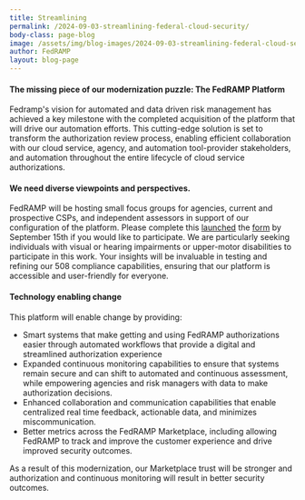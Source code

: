 ```yaml
---
title: Streamlining 
permalink: /2024-09-03-streamlining-federal-cloud-security/
body-class: page-blog
image: /assets/img/blog-images/2024-09-03-streamlining-federal-cloud-security.png
author: FedRAMP
layout: blog-page
---
```

<h4>The missing piece of our modernization puzzle: The FedRAMP Platform</h4>

Fedramp's vision for automated and data driven risk management has achieved a key milestone with the completed acquisition of the platform that will drive our automation efforts. This cutting-edge solution is set to transform the authorization review process, enabling efficient collaboration with our cloud service, agency, and automation tool-provider stakeholders, and automation throughout the entire lifecycle of cloud service authorizations.

<h4>We need diverse viewpoints and perspectives.</h4>

FedRAMP will be hosting small focus groups for agencies, current and prospective CSPs, and independent assessors in support of our configuration of the platform. Please complete this <a href="https://app.smartsheetgov.com/b/form/bf8b558127c147c58b38598e4ca6ba8f" target="_blank" rel="noopener noreferrer">launched</a> the <a href="http://automate.fedramp.gov" target="_blank" rel="noopener noreferrer">form</a> by September 15th if you would like to participate. We are particularly seeking individuals with visual or hearing impairments or upper-motor disabilities to participate in this work. Your insights will be invaluable in testing and refining our 508 compliance capabilities, ensuring that our platform is accessible and user-friendly for everyone.

<h4>Technology enabling change</h4>

This platform will enable change by providing:

- Smart systems that make getting and using FedRAMP authorizations easier through automated workflows that provide a digital and streamlined authorization experience
- Expanded continuous monitoring capabilities to ensure that systems remain secure and can shift to automated and continuous assessment, while empowering agencies and risk managers with data to make authorization decisions.
- Enhanced collaboration and communication capabilities that enable centralized real time feedback, actionable data, and minimizes miscommunication.
- Better metrics across the FedRAMP Marketplace, including allowing FedRAMP to track and improve the customer experience and drive improved security outcomes. 

As a result of this modernization, our Marketplace trust will be stronger and authorization and continuous monitoring will result in better security outcomes.  
